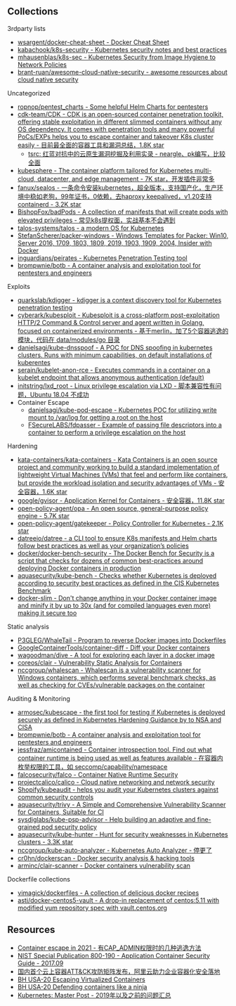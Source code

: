 ## Collections

3rdparty lists

* [wsargent/docker-cheat-sheet - Docker Cheat Sheet](https://github.com/wsargent/docker-cheat-sheet)
* [kabachook/k8s-security - Kubernetes security notes and best practices](https://github.com/kabachook/k8s-security)
* [mhausenblas/k8s-sec - Kubernetes Security from Image Hygiene to Network Policies](https://github.com/mhausenblas/k8s-sec)
* [brant-ruan/awesome-cloud-native-security - awesome resources about cloud native security](https://github.com/brant-ruan/awesome-cloud-native-security)

Uncategorized

* [ropnop/pentest_charts - Some helpful Helm Charts for pentesters](https://github.com/ropnop/pentest_charts)
* [cdk-team/CDK - CDK is an open-sourced container penetration toolkit, offering stable exploitation in different slimmed containers without any OS dependency. It comes with penetration tools and many powerful PoCs/EXPs helps you to escape container and takeover K8s cluster easily - 目前最全面的容器工具和漏洞总结，1.8K star](https://github.com/cdk-team/CDK)
  * [tsrc: 红蓝对抗中的云原生漏洞挖掘及利用实录 - neargle、pk编写，比较全面](https://mp.weixin.qq.com/s/Aq8RrH34PTkmF8lKzdY38g)
* [kubesphere - The container platform tailored for Kubernetes multi-cloud, datacenter, and edge management - 7K star，开发插件非常多](https://github.com/kubesphere/kubesphere)
* [fanux/sealos - 一条命令安装kubernetes，超全版本，支持国产化，生产环境中稳如老狗，99年证书，0依赖，去haproxy keepalived，v1.20支持containerd - 3.2K star](https://github.com/fanux/sealos)
* [BishopFox/badPods - A collection of manifests that will create pods with elevated privileges - 常见k8s提权面，实战基本不会遇到](https://github.com/BishopFox/badPods)
* [talos-systems/talos - a modern OS for Kubernetes](https://github.com/talos-systems/talos)
* [StefanScherer/packer-windows - Windows Templates for Packer: Win10, Server 2016, 1709, 1803, 1809, 2019, 1903, 1909, 2004, Insider with Docker](https://github.com/StefanScherer/packer-windows)
* [inguardians/peirates - Kubernetes Penetration Testing tool](https://github.com/inguardians/peirates)
* [brompwnie/botb - A container analysis and exploitation tool for pentesters and engineers](https://github.com/brompwnie/botb)

Exploits

* [quarkslab/kdigger - kdigger is a context discovery tool for Kubernetes penetration testing](https://github.com/quarkslab/kdigger)
* [cyberark/kubesploit - Kubesploit is a cross-platform post-exploitation HTTP/2 Command & Control server and agent written in Golang, focused on containerized environments - 基于merlin，加了5个容器逃逸的模块，代码在 data/modules/go 目录](https://github.com/cyberark/kubesploit)
* [danielsagi/kube-dnsspoof - A POC for DNS spoofing in kubernetes clusters. Runs with minimum capabilities, on default installations of kuberentes](https://github.com/danielsagi/kube-dnsspoof/)
* [serain/kubelet-anon-rce - Executes commands in a container on a kubelet endpoint that allows anonymous authentication (default)](https://github.com/serain/kubelet-anon-rce)
* [initstring/lxd_root - Linux privilege escalation via LXD - 脚本兼容性有问题，Ubuntu 18.04 不成功](https://github.com/initstring/lxd_root)
* Container Escape
  * [danielsagi/kube-pod-escape - Kubernetes POC for utilizing write mount to /var/log for getting a root on the host](https://github.com/danielsagi/kube-pod-escape)
  * [FSecureLABS/fdpasser - Example of passing file descriptors into a container to perform a privilege escalation on the host](https://github.com/FSecureLABS/fdpasser)

Hardening

* [kata-containers/kata-containers - Kata Containers is an open source project and community working to build a standard implementation of lightweight Virtual Machines (VMs) that feel and perform like containers, but provide the workload isolation and security advantages of VMs - 安全容器，1.6K star](https://github.com/kata-containers/kata-containers)
* [google/gvisor - Application Kernel for Containers - 安全容器，11.8K star](https://github.com/google/gvisor)
* [open-policy-agent/opa - An open source, general-purpose policy engine - 5.7K star](https://github.com/open-policy-agent/opa)
* [open-policy-agent/gatekeeper - Policy Controller for Kubernetes - 2.1K star](https://github.com/open-policy-agent/gatekeeper)
* [datreeio/datree - a CLI tool to ensure K8s manifests and Helm charts follow best practices as well as your organization’s policies](https://github.com/datreeio/datree)
* [docker/docker-bench-security - The Docker Bench for Security is a script that checks for dozens of common best-practices around deploying Docker containers in production](https://github.com/docker/docker-bench-security)
* [aquasecurity/kube-bench - Checks whether Kubernetes is deployed according to security best practices as defined in the CIS Kubernetes Benchmark](https://github.com/aquasecurity/kube-bench)
* [docker-slim - Don't change anything in your Docker container image and minify it by up to 30x (and for compiled languages even more) making it secure too](https://github.com/docker-slim/docker-slim)

Static analysis

* [P3GLEG/WhaleTail - Program to reverse Docker images into Dockerfiles](https://github.com/P3GLEG/WhaleTail)
* [GoogleContainerTools/container-diff - Diff your Docker containers](https://github.com/GoogleContainerTools/container-diff)
* [wagoodman/dive - A tool for exploring each layer in a docker image](https://github.com/wagoodman/dive)
* [coreos/clair - Vulnerability Static Analysis for Containers](https://github.com/coreos/clair)
* [nccgroup/whalescan - Whalescan is a vulnerability scanner for Windows containers, which performs several benchmark checks, as well as checking for CVEs/vulnerable packages on the container](https://github.com/nccgroup/whalescan)

Auditing & Monitoring

* [armosec/kubescape - the first tool for testing if Kubernetes is deployed securely as defined in Kubernetes Hardening Guidance by to NSA and CISA](https://github.com/armosec/kubescape)
* [brompwnie/botb - A container analysis and exploitation tool for pentesters and engineers](https://github.com/brompwnie/botb)
* [jessfraz/amicontained - Container introspection tool. Find out what container runtime is being used as well as features available - 在容器内枚举权限的工具，如 seccomp/capability/namespace](https://github.com/jessfraz/amicontained)
* [falcosecurity/falco - Container Native Runtime Security](https://github.com/falcosecurity/falco)
* [projectcalico/calico - Cloud native networking and network security](https://github.com/projectcalico/calico)
* [Shopify/kubeaudit - helps you audit your Kubernetes clusters against common security controls](https://github.com/Shopify/kubeaudit)
* [aquasecurity/trivy - A Simple and Comprehensive Vulnerability Scanner for Containers, Suitable for CI](https://github.com/aquasecurity/trivy)
* [sysdiglabs/kube-psp-advisor - Help building an adaptive and fine-grained pod security policy](https://github.com/sysdiglabs/kube-psp-advisor)
* [aquasecurity/kube-hunter - Hunt for security weaknesses in Kubernetes clusters - 3.3K star](https://github.com/aquasecurity/kube-hunter)
* [nccgroup/kube-auto-analyzer - Kubernetes Auto Analyzer - 停更了](https://github.com/nccgroup/kube-auto-analyzer)
* [cr0hn/dockerscan - Docker security analysis & hacking tools](https://github.com/cr0hn/dockerscan)
* [arminc/clair-scanner - Docker containers vulnerability scan](https://github.com/arminc/clair-scanner)

Dockerfile collections

* [vimagick/dockerfiles - A collection of delicious docker recipes ](https://github.com/vimagick/dockerfiles)
* [astj/docker-centos5-vault - A drop-in replacement of centos:5.11 with modified yum repository spec with vault.centos.org](https://github.com/astj/docker-centos5-vault)

## Resources

* [Container escape in 2021 - 有CAP_ADMIN权限时的几种逃逸方法](https://conference.hitb.org/hitbsecconf2021sin/materials/D2T2%20-%20Ccntainer%20Escape%20in%202021%20-%20Li%20Qiang.pdf)
* [NIST Special Publication 800-190 - Application Container Security Guide - 2017.09](https://nvlpubs.nist.gov/nistpubs/SpecialPublications/NIST.SP.800-190.pdf)
* [国内首个云上容器ATT&CK攻防矩阵发布，阿里云助力企业容器化安全落地](https://developer.aliyun.com/article/765449)
* [BH USA-20 Escaping Virtualized Containers](https://i.blackhat.com/USA-20/Thursday/us-20-Avrahami-Escaping-Virtualized-Containers.pdf)
* [BH USA-20 Defending containers like a ninja](https://i.blackhat.com/USA-20/Wednesday/us-20-Berta-Defending-Containers-Like-A-Ninja-A-Walk-Through-The-Advanced-Security-Features-Of-Docker-And-Kubernetes.pdf)
* [Kubernetes: Master Post - 2019年以及之前的问题汇总](https://blog.carnal0wnage.com/2019/01/kubernetes-master-post.html)
